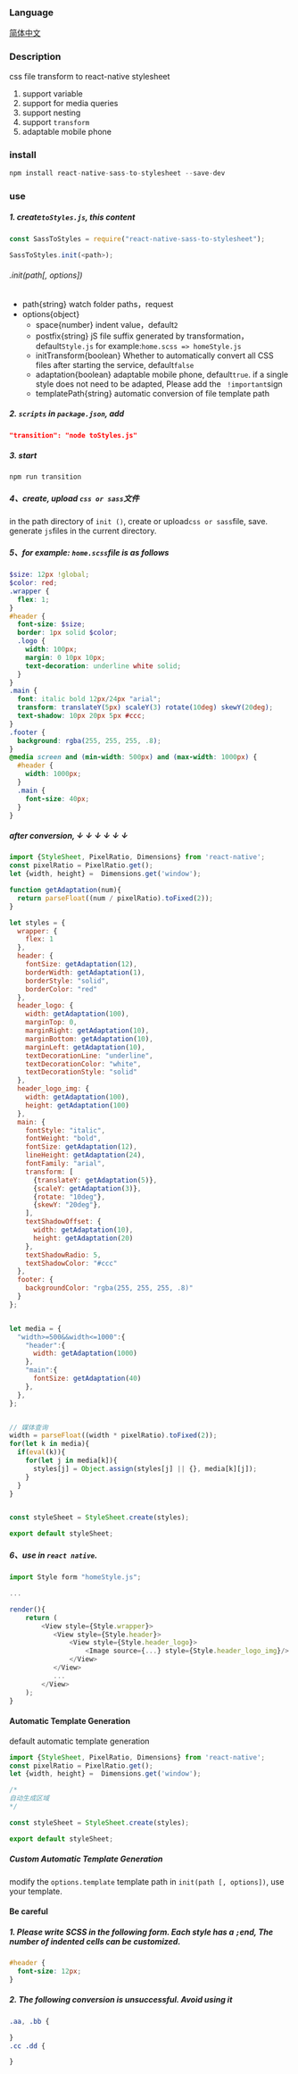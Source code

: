 ### Language
[简体中文](https://github.com/kszitt/react-native-sass-to-styleSheet/blob/master/README.md)

### Description
css file transform to react-native stylesheet  
1. support variable  
2. support for media queries  
3. support nesting  
4. support `transform`
5. adaptable mobile phone

### install
``` javascript
npm install react-native-sass-to-stylesheet --save-dev
```

### use
##### 1. create`toStyles.js`, this content
``` javascript
const SassToStyles = require("react-native-sass-to-stylesheet");

SassToStyles.init(<path>);
```

###### .init(path[, options])
- path{string} watch folder paths，request
- options{object}
    - space{number} indent value，default`2`
    - postfix{string} jS file suffix generated by transformation，default`Style.js` 
      for example:`home.scss => homeStyle.js`
    - initTransform{boolean} Whether to automatically convert all CSS files after starting the service, default`false`
    - adaptation{boolean} adaptable mobile phone, default`true`. if a single style does not need to be adapted, Please add the ` !important`sign
    - templatePath{string} automatic conversion of file template path

##### 2. `scripts` in `package.json`, add
``` json
"transition": "node toStyles.js"
```

##### 3. start
``` javascript
npm run transition
```
##### 4、create, upload `css or sass`文件
in the path directory of `init ()`, create or upload`css or sass`file, save. generate `js`files in the current directory.

##### 5、for example: `home.scss`file is as follows
``` scss
$size: 12px !global;
$color: red;
.wrapper {
  flex: 1;
}
#header {
  font-size: $size;
  border: 1px solid $color;
  .logo {
    width: 100px;
    margin: 0 10px 10px;
    text-decoration: underline white solid;
  }
}
.main {
  font: italic bold 12px/24px "arial";
  transform: translateY(5px) scaleY(3) rotate(10deg) skewY(20deg);
  text-shadow: 10px 20px 5px #ccc;
}
.footer {
  background: rgba(255, 255, 255, .8);
}
@media screen and (min-width: 500px) and (max-width: 1000px) {
  #header {
    width: 1000px;
  }
  .main {
    font-size: 40px;
  }
}
```
##### after conversion, ↓ ↓ ↓ ↓ ↓ ↓
``` javascript
import {StyleSheet, PixelRatio, Dimensions} from 'react-native';
const pixelRatio = PixelRatio.get();
let {width, height} =  Dimensions.get('window');

function getAdaptation(num){
  return parseFloat((num / pixelRatio).toFixed(2));
}

let styles = {
  wrapper: {
    flex: 1
  },
  header: {
    fontSize: getAdaptation(12),
    borderWidth: getAdaptation(1),
    borderStyle: "solid",
    borderColor: "red"
  },
  header_logo: {
    width: getAdaptation(100),
    marginTop: 0,
    marginRight: getAdaptation(10),
    marginBottom: getAdaptation(10),
    marginLeft: getAdaptation(10),
    textDecorationLine: "underline",
    textDecorationColor: "white",
    textDecorationStyle: "solid"
  },
  header_logo_img: {
    width: getAdaptation(100),
    height: getAdaptation(100)
  },
  main: {
    fontStyle: "italic",
    fontWeight: "bold",
    fontSize: getAdaptation(12),
    lineHeight: getAdaptation(24),
    fontFamily: "arial",
    transform: [
      {translateY: getAdaptation(5)},
      {scaleY: getAdaptation(3)},
      {rotate: "10deg"},
      {skewY: "20deg"},
    ],
    textShadowOffset: {
      width: getAdaptation(10),
      height: getAdaptation(20)
    },
    textShadowRadio: 5,
    textShadowColor: "#ccc"
  },
  footer: {
    backgroundColor: "rgba(255, 255, 255, .8)"
  }
};


let media = {
  "width>=500&&width<=1000":{
    "header":{
      width: getAdaptation(1000)
    },
    "main":{
      fontSize: getAdaptation(40)
    },
  },
};


// 媒体查询
width = parseFloat((width * pixelRatio).toFixed(2));
for(let k in media){
  if(eval(k)){
    for(let j in media[k]){
      styles[j] = Object.assign(styles[j] || {}, media[k][j]);
    }
  }
}


const styleSheet = StyleSheet.create(styles);

export default styleSheet;
```
##### 6、use in `react native`.
``` javascript
import Style form "homeStyle.js";

...

render(){
    return (
        <View style={Style.wrapper}>
           <View style={Style.header}>
               <View style={Style.header_logo}>
                   <Image source={...} style={Style.header_logo_img}/>
               </View>
           </View>
           ...
        </View>
    );
}
```

#### Automatic Template Generation
default automatic template generation
``` javascript
import {StyleSheet, PixelRatio, Dimensions} from 'react-native';
const pixelRatio = PixelRatio.get();
let {width, height} =  Dimensions.get('window');

/*
自动生成区域
*/

const styleSheet = StyleSheet.create(styles);

export default styleSheet;
```
##### Custom Automatic Template Generation
modify the `options.template` template path in `init(path [, options])`, use your template.

#### Be careful
##### 1. Please write SCSS in the following form. Each style has a `;`end, The number of indented cells can be customized.
``` scss
#header {
  font-size: 12px;
}
```
##### 2. The following conversion is unsuccessful. Avoid using it
``` scss
.aa, .bb {

}
.cc .dd {

}
```